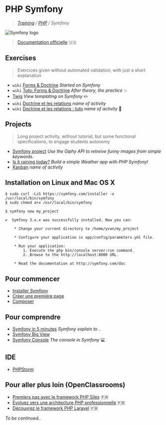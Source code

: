 # PHP Symfony
>_[Training](https://github.com/simplonco/training) / [PHP](https://github.com/simplonco/php-training) / Symfony_

![Symfony logo](https://symfony.com/images/v5/opengraph/symfony_logo.png?v=4)

> [Documentation officielle](http://documentation-symfony.fr) :uk:

## Exercises

> Exercices given without automated validation, with just a short explanation

* `wiki` [Forms & Doctrine](https://github.com/simplonco/symfony-training/wiki/Forms-&-Doctrines) _Started on Symfony_
* `wiki` [Tuto: Forms & Doctrine](https://github.com/simplonco/symfony-training/wiki/Tuto:-Forms-&-Doctrines) _After theory, the practice_ :boom:
* [Twig](https://github.com/simplonco/php-workshop-twig/) _View templating on Symfony_ :pencil2:
* `wiki` [Doctrine et les relations](https://github.com/simplonco/symfony-training/wiki/Activit%C3%A9:-Doctrine-et-les-relations) _name of activity_
* `wiki` [Doctrine et les relations : tuto](https://github.com/simplonco/symfony-training/wiki/Activit%C3%A9:-Doctrine-et-les-relations-%5Bpossibilit%C3%A9%5D) _name of activity_ :closed_book:

## Projects

> Long project activity, without tutorial, but some functional specifications, to engage students autonomy

* [Symfony project](https://github.com/simplonco/symfony-project) _Use the Giphy API to retreive funny images from simple keywords._
* [Is it raining today?](https://github.com/simplonco/is-it-raining-today) _Build a simple Weather app with PHP Symfony!_
* [Kanban](https://github.com/simplonco/kanban) _name of activity_


## Installation on Linux and Mac OS X

```shell
$ sudo curl -LsS https://symfony.com/installer -o /usr/local/bin/symfony
$ sudo chmod a+x /usr/local/bin/symfony
```

```shell
$ symfony new my_project
```

```shell
✔  Symfony 3.x.x was successfully installed. Now you can:

    * Change your current directory to /home/yvan/my_project

    * Configure your application in app/config/parameters.yml file.

    * Run your application:
        1. Execute the php bin/console server:run command.
        2. Browse to the http://localhost:8000 URL.

    * Read the documentation at http://symfony.com/doc
```

## Pour commencer

* [Installer Symfony](http://symfony.com/doc/current/setup.html)
* [Créer une première page](http://symfony.com/doc/current/page_creation.html)
* [Composer](https://getcomposer.org/doc/00-intro.md)

## Pour comprendre

* [Symfony in 5 minutes](https://symfony.com/what-is-symfony) _Symfony explain to .._
* [Symfony Big View](https://symfony.com/doc/current/quick_tour/the_big_picture.html)
* [Symfony Console](https://github.com/simplonco/symfony-training/wiki/Symfony:-La-console) _The console in Symfony_ :computer:

## IDE

* [PHPStorm](https://www.jetbrains.com/phpstorm/)

## Pour aller plus loin (OpenClassrooms)

* [Premiers pas avec le framework PHP Silex](https://openclassrooms.com/courses/premiers-pas-avec-le-framework-php-silex) :fr:
* [Évoluez vers une architecture PHP professionnelle](https://openclassrooms.com/courses/evoluez-vers-une-architecture-php-professionnelle) :fr:
* [Découvrez le framework PHP Laravel](https://openclassrooms.com/courses/decouvrez-le-framework-php-laravel-1) :fr:

_To be continued.._
